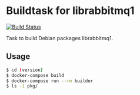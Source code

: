 # Buildtask for librabbitmq1

[![Build Status](https://travis-ci.org/marcelosousaalmeida/librabbitmq1-builddeb.svg?branch=master)](https://travis-ci.org/marcelosousaalmeida/librabbitmq1-builddeb)

Task to build Debian packages librabbitmq1.


## Usage

```sh
$ cd (version)
$ docker-compose build
$ docker-compose run --rm builder
$ ls -1 pkg/
```
